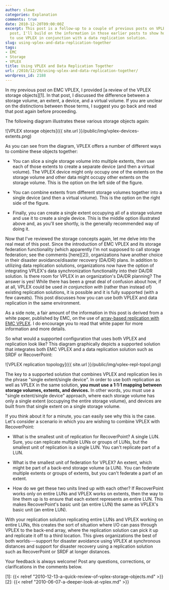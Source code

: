```yaml
---
author: slowe
categories: Explanation
comments: true
date: 2010-12-20T09:00:00Z
excerpt: This post is a follow-up to a couple of previous posts on VPLEX. In this
  post, I'll build on the information in those earlier posts to show how it is possible
  to use VPLEX in conjunction with a data replication solution.
slug: using-vplex-and-data-replication-together
tags:
- EMC
- Storage
- VPLEX
title: Using VPLEX and Data Replication Together
url: /2010/12/20/using-vplex-and-data-replication-together/
wordpress_id: 2188
---
```


In my previous post on EMC VPLEX, I provided [a review of the VPLEX storage objects][1]. In that post, I discussed the difference between a storage volume, an extent, a device, and a virtual volume. If you are unclear on the distinctions between those terms, I suggest you go back and read that post again before proceeding.

The following diagram illustrates these various storage objects again:

![VPLEX storage objects]({{ site.url }}/public/img/vplex-devices-extents.png)

As you can see from the diagram, VPLEX offers a number of different ways to combine these objects together:

* You can slice a single storage volume into multiple extents, then use each of those extents to create a separate device (and then a virtual volume). The VPLEX device might only occupy one of the extents on the storage volume and other data might occupy other extents on the storage volume. This is the option on the left side of the figure.

* You can combine extents from different storage volumes together into a single device (and then a virtual volume). This is the option on the right side of the figure.

* Finally, you can create a single extent occupying all of a storage volume and use it to create a single device. This is the middle option illustrated above and, as you'll see shortly, is the generally recommended way of doing it.

Now that I've reviewed the storage concepts again, let me delve into the real meat of this post. Since the introduction of EMC VPLEX and its storage federation functionality (which apparently I'm not supposed to call storage federation; see the comments [here][2]), organizations have another choice in their disaster avoidance/disaster recovery (DA/DR) plans. In addition to utilizing data replication solutions, organizations now have the option of integrating VPLEX's data synchronization functionality into their DA/DR solution. Is there room for VPLEX in an organization's DA/DR planning? The answer is yes! While there has been a great deal of confusion about how, if at all, VPLEX could be used _in conjunction with_ (rather than instead of) existing replication solutions, it is possible and it is fully supported (with a few caveats). This post discusses how you can use both VPLEX and data replication in the same environment.

As a side note, a fair amount of the information in this post is derived from a white paper, published by EMC, on the use of [array-based replication with EMC VPLEX](http://www.emc.com/collateral/hardware/white-papers/h8005-array-based-replication-vplex-wp.pdf). I do encourage you to read that white paper for more information and more details.

So what would a supported configuration that uses both VPLEX and replication look like? This diagram graphically depicts a supported solution that integrates both EMC VPLEX and a data replication solution such as SRDF or RecoverPoint:

![VPLEX replication topology]({{ site.url }}/public/img/vplex-repl-topol.png)

The key to a supported solution that combines VPLEX and replication lies in the phrase "single extent/single device". In order to use both replication as well as VPLEX in the same solution, **you must use a 1:1:1 mapping between storage volumes, extents, and devices.** In other words, you must use a "single extent/single device" approach, where each storage volume has only a single extent (occupying the entire storage volume), and devices are built from that single extent on a single storage volume.

If you think about it for a minute, you can easily see why this is the case. Let's consider a scenario in which you are wishing to combine VPLEX with RecoverPoint:

* What is the smallest unit of replication for RecoverPoint? A single LUN. Sure, you can replicate multiple LUNs or groups of LUNs, but the smallest unit of replication is a single LUN. You can't replicate part of a LUN.

* What is the smallest unit of federation for VPLEX? An extent, which might be part of a back-end storage volume (a LUN). You can federate multiple extents or groups of extents, but you can't federate a part of an extent.

* How do we get these two units lined up with each other? If RecoverPoint works only on entire LUNs and VPLEX works on extents, then the way to line them up is to ensure that each extent represents an entire LUN. This makes RecoverPoint's basic unit (an entire LUN) the same as VPLEX's basic unit (an entire LUN).

With your replication solution replicating entire LUNs and VPLEX working on entire LUNs, this creates the sort of situation where I/O can pass through VPLEX to the back-end array, where the replication solution can pick it up and replicate it off to a third location. This gives organizations the best of both worlds---support for disaster avoidance using VPLEX at synchronous distances and support for disaster recovery using a replication solution such as RecoverPoint or SRDF at longer distances.

Your feedback is always welcome! Post any questions, corrections, or clarifications in the comments below.

[1]: {{< relref "2010-12-13-a-quick-review-of-vplex-storage-objects.md" >}}
[2]: {{< relref "2010-06-07-a-deeper-look-at-vplex.md" >}}
